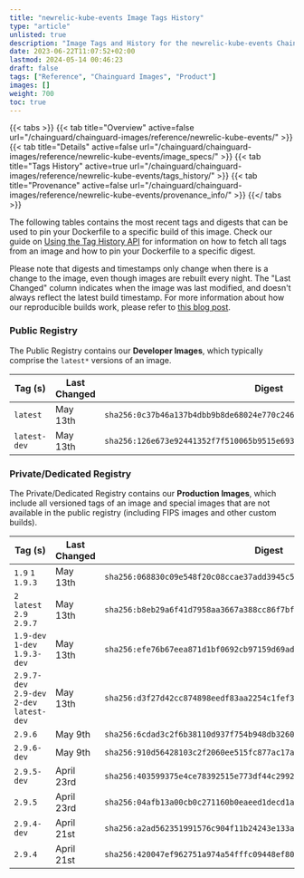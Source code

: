 ```yaml
---
title: "newrelic-kube-events Image Tags History"
type: "article"
unlisted: true
description: "Image Tags and History for the newrelic-kube-events Chainguard Image"
date: 2023-06-22T11:07:52+02:00
lastmod: 2024-05-14 00:46:23
draft: false
tags: ["Reference", "Chainguard Images", "Product"]
images: []
weight: 700
toc: true
---
```


{{< tabs >}}
{{< tab title="Overview" active=false url="/chainguard/chainguard-images/reference/newrelic-kube-events/" >}}
{{< tab title="Details" active=false url="/chainguard/chainguard-images/reference/newrelic-kube-events/image_specs/" >}}
{{< tab title="Tags History" active=true url="/chainguard/chainguard-images/reference/newrelic-kube-events/tags_history/" >}}
{{< tab title="Provenance" active=false url="/chainguard/chainguard-images/reference/newrelic-kube-events/provenance_info/" >}}
{{</ tabs >}}

The following tables contains the most recent tags and digests that can be used to pin your Dockerfile to a specific build of this image. Check our guide on [Using the Tag History API](/chainguard/chainguard-images/using-the-tag-history-api/) for information on how to fetch all tags from an image and how to pin your Dockerfile to a specific digest.

Please note that digests and timestamps only change when there is a change to the image, even though images are rebuilt every night. The "Last Changed" column indicates when the image was last modified, and doesn't always reflect the latest build timestamp. For more information about how our reproducible builds work, please refer to [this blog post](https://www.chainguard.dev/unchained/reproducing-chainguards-reproducible-image-builds).

### Public Registry
The Public Registry contains our **Developer Images**, which typically comprise the `latest*` versions of an image.

| Tag (s)       | Last Changed | Digest                                                                    |
|---------------|--------------|---------------------------------------------------------------------------|
|  `latest`     | May 13th     | `sha256:0c37b46a137b4dbb9b8de68024e770c246c1914a98692e8743f86e8cff11c4f8` |
|  `latest-dev` | May 13th     | `sha256:126e673e92441352f7f510065b9515e693836083fc5d5bb45b5e2958b7fcc654` |


### Private/Dedicated Registry
The Private/Dedicated Registry contains our **Production Images**, which include all versioned tags of an image and special images that are not available in the public registry (including FIPS images and other custom builds).

| Tag (s)                                     | Last Changed | Digest                                                                    |
|---------------------------------------------|--------------|---------------------------------------------------------------------------|
|  `1.9` `1` `1.9.3`                          | May 13th     | `sha256:068830c09e548f20c08ccae37add3945c592335c2f2ddd8876ea34ce707ecd33` |
|  `2` `latest` `2.9` `2.9.7`                 | May 13th     | `sha256:b8eb29a6f41d7958aa3667a388cc86f7bf45df7e6b4e4f909ed38f691253f77d` |
|  `1.9-dev` `1-dev` `1.9.3-dev`              | May 13th     | `sha256:efe76b67eea871d1bf0692cb97159d69ad33dc19ba9d2e4c1acb8e9e97e29fb9` |
|  `2.9.7-dev` `2.9-dev` `2-dev` `latest-dev` | May 13th     | `sha256:d3f27d42cc874898eedf83aa2254c1fef3e7a535250cecfc5faa7fd7c410a7a8` |
|  `2.9.6`                                    | May 9th      | `sha256:6cdad3c2f6b38110d937f754b948db32601efceb2125bc6466e4c3f3fecc41f2` |
|  `2.9.6-dev`                                | May 9th      | `sha256:910d56428103c2f2060ee515fc877ac17af91ba2e2bdf3ea110b96ee8627541b` |
|  `2.9.5-dev`                                | April 23rd   | `sha256:403599375e4ce78392515e773df44c2992291d7f7a9ccf08ec60e3b91e196019` |
|  `2.9.5`                                    | April 23rd   | `sha256:04afb13a00cb0c271160b0eaeed1decd1a8786bdbbeeae2c3ce386e882f9deb6` |
|  `2.9.4-dev`                                | April 21st   | `sha256:a2ad562351991576c904f11b24243e133aa6be1be9a2d3884b5cad021a2e0281` |
|  `2.9.4`                                    | April 21st   | `sha256:420047ef962751a974a54fffc09448ef80c778a26207963ab9c3ac480559058d` |

